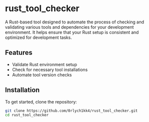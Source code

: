 # rust_tool_checker

A Rust-based tool designed to automate the process of checking and validating various tools and dependencies for your development environment. It helps ensure that your Rust setup is consistent and optimized for development tasks.

## Features

- Validate Rust environment setup
- Check for necessary tool installations
- Automate tool version checks

## Installation

To get started, clone the repository:

```bash
git clone https://github.com/0rlych1kk4/rust_tool_checker.git
cd rust_tool_checker

